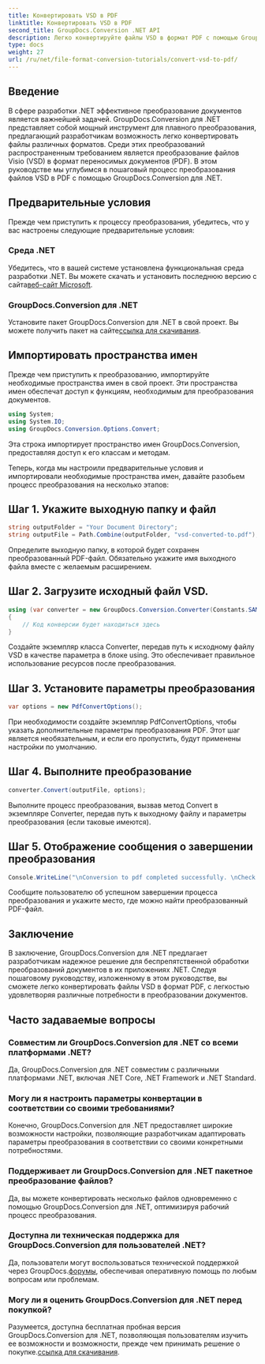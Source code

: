```yaml
---
title: Конвертировать VSD в PDF
linktitle: Конвертировать VSD в PDF
second_title: GroupDocs.Conversion .NET API
description: Легко конвертируйте файлы VSD в формат PDF с помощью GroupDocs.Conversion для .NET. Следуйте нашему пошаговому руководству для беспрепятственного преобразования документов.
type: docs
weight: 27
url: /ru/net/file-format-conversion-tutorials/convert-vsd-to-pdf/
---
```

## Введение
В сфере разработки .NET эффективное преобразование документов является важнейшей задачей. GroupDocs.Conversion для .NET представляет собой мощный инструмент для плавного преобразования, предлагающий разработчикам возможность легко конвертировать файлы различных форматов. Среди этих преобразований распространенным требованием является преобразование файлов Visio (VSD) в формат переносимых документов (PDF). В этом руководстве мы углубимся в пошаговый процесс преобразования файлов VSD в PDF с помощью GroupDocs.Conversion для .NET.
## Предварительные условия
Прежде чем приступить к процессу преобразования, убедитесь, что у вас настроены следующие предварительные условия:
### Среда .NET
 Убедитесь, что в вашей системе установлена функциональная среда разработки .NET. Вы можете скачать и установить последнюю версию с сайта[веб-сайт Microsoft](https://dotnet.microsoft.com/download).
### GroupDocs.Conversion для .NET
 Установите пакет GroupDocs.Conversion для .NET в свой проект. Вы можете получить пакет на сайте[ссылка для скачивания](https://releases.groupdocs.com/conversion/net/).

## Импортировать пространства имен
Прежде чем приступить к преобразованию, импортируйте необходимые пространства имен в свой проект. Эти пространства имен обеспечат доступ к функциям, необходимым для преобразования документов.

```csharp
using System;
using System.IO;
using GroupDocs.Conversion.Options.Convert;
```
Эта строка импортирует пространство имен GroupDocs.Conversion, предоставляя доступ к его классам и методам.

Теперь, когда мы настроили предварительные условия и импортировали необходимые пространства имен, давайте разобьем процесс преобразования на несколько этапов:
## Шаг 1. Укажите выходную папку и файл
```csharp
string outputFolder = "Your Document Directory";
string outputFile = Path.Combine(outputFolder, "vsd-converted-to.pdf");
```
Определите выходную папку, в которой будет сохранен преобразованный PDF-файл. Обязательно укажите имя выходного файла вместе с желаемым расширением.
## Шаг 2. Загрузите исходный файл VSD.
```csharp
using (var converter = new GroupDocs.Conversion.Converter(Constants.SAMPLE_VSD))
{
    // Код конверсии будет находиться здесь
}
```
Создайте экземпляр класса Converter, передав путь к исходному файлу VSD в качестве параметра в блоке using. Это обеспечивает правильное использование ресурсов после преобразования.
## Шаг 3. Установите параметры преобразования
```csharp
var options = new PdfConvertOptions();
```
При необходимости создайте экземпляр PdfConvertOptions, чтобы указать дополнительные параметры преобразования PDF. Этот шаг является необязательным, и если его пропустить, будут применены настройки по умолчанию.
## Шаг 4. Выполните преобразование
```csharp
converter.Convert(outputFile, options);
```
Выполните процесс преобразования, вызвав метод Convert в экземпляре Converter, передав путь к выходному файлу и параметры преобразования (если таковые имеются).
## Шаг 5. Отображение сообщения о завершении преобразования
```csharp
Console.WriteLine("\nConversion to pdf completed successfully. \nCheck output in {0}", outputFolder);
```
Сообщите пользователю об успешном завершении процесса преобразования и укажите место, где можно найти преобразованный PDF-файл.

## Заключение
В заключение, GroupDocs.Conversion для .NET предлагает разработчикам надежное решение для беспрепятственной обработки преобразований документов в их приложениях .NET. Следуя пошаговому руководству, изложенному в этом руководстве, вы сможете легко конвертировать файлы VSD в формат PDF, с легкостью удовлетворяя различные потребности в преобразовании документов.
## Часто задаваемые вопросы
### Совместим ли GroupDocs.Conversion для .NET со всеми платформами .NET?
Да, GroupDocs.Conversion для .NET совместим с различными платформами .NET, включая .NET Core, .NET Framework и .NET Standard.
### Могу ли я настроить параметры конвертации в соответствии со своими требованиями?
Конечно, GroupDocs.Conversion для .NET предоставляет широкие возможности настройки, позволяющие разработчикам адаптировать параметры преобразования в соответствии со своими конкретными потребностями.
### Поддерживает ли GroupDocs.Conversion для .NET пакетное преобразование файлов?
Да, вы можете конвертировать несколько файлов одновременно с помощью GroupDocs.Conversion для .NET, оптимизируя рабочий процесс преобразования.
### Доступна ли техническая поддержка для GroupDocs.Conversion для пользователей .NET?
 Да, пользователи могут воспользоваться технической поддержкой через GroupDocs.[форумы](https://forum.groupdocs.com/c/conversion/11), обеспечивая оперативную помощь по любым вопросам или проблемам.
### Могу ли я оценить GroupDocs.Conversion для .NET перед покупкой?
 Разумеется, доступна бесплатная пробная версия GroupDocs.Conversion для .NET, позволяющая пользователям изучить ее возможности и возможности, прежде чем принимать решение о покупке.[ссылка для скачивания](https://releases.groupdocs.com/).